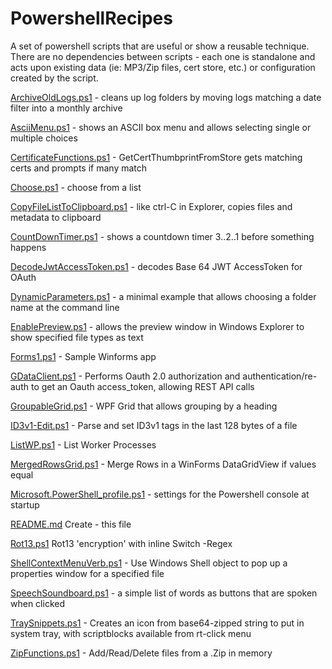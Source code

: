 # PowershellRecipes
A set of powershell scripts that are useful or show a reusable technique. There are no dependencies between scripts - each one is standalone and acts upon existing data (ie: MP3/Zip files, cert store, etc.) or configuration created by the script.

<a href="https://github.com/mossrich/PowershellRecipes/blob/master/ArchiveOldLogs.ps1">ArchiveOldLogs.ps1</a> - cleans up log folders by moving logs matching a date filter into a monthly archive

<a href="https://github.com/mossrich/PowershellRecipes/blob/master/AsciiMenu.ps1">AsciiMenu.ps1</a> - shows an ASCII box menu and allows selecting single or multiple choices

<a href="https://github.com/mossrich/PowershellRecipes/blob/master/CertificateFunctions.ps1">CertificateFunctions.ps1</a>  - GetCertThumbprintFromStore gets matching certs and prompts if many match

<a href="https://github.com/mossrich/PowershellRecipes/blob/master/Choose.ps1">Choose.ps1</a>	- choose from a list 

<a href="https://github.com/mossrich/PowershellRecipes/blob/master/CopyFileListToClipboard.ps1">CopyFileListToClipboard.ps1</a>	- like ctrl-C in Explorer, copies files and metadata to clipboard

<a href="https://github.com/mossrich/PowershellRecipes/blob/master/CountDownTimer.ps1">CountDownTimer.ps1</a>	- shows a countdown timer 3..2..1 before something happens

<a href="https://github.com/mossrich/PowershellRecipes/blob/master/DecodeJwtAccessToken.ps1">DecodeJwtAccessToken.ps1</a>	- decodes Base 64 JWT AccessToken for OAuth

<a href="https://github.com/mossrich/PowershellRecipes/blob/master/DynamicParameters.ps1">DynamicParameters.ps1</a> - a minimal example that allows choosing a folder name at the command line 

<a href="https://github.com/mossrich/PowershellRecipes/blob/master/EnablePreview.ps1">EnablePreview.ps1</a>	- allows the preview window in Windows Explorer to show specified file types as text

<a href="https://github.com/mossrich/PowershellRecipes/blob/master/Forms1.ps1">Forms1.ps1</a>	- Sample Winforms app

<a href="https://github.com/mossrich/PowershellRecipes/blob/master/GDataClient.ps1">GDataClient.ps1</a>	- Performs Oauth 2.0 authorization and authentication/re-auth to get an Oauth access_token, allowing REST API calls

<a href="https://github.com/mossrich/PowershellRecipes/blob/master/GroupableGrid.ps1">GroupableGrid.ps1</a>	- WPF Grid that allows grouping by a heading 

<a href="https://github.com/mossrich/PowershellRecipes/blob/master/ID3v1-Edit.ps1">ID3v1-Edit.ps1</a> - Parse and set ID3v1 tags in the last 128 bytes of a file

<a href="https://github.com/mossrich/PowershellRecipes/blob/master/ListWP.ps1">ListWP.ps1</a>	- List Worker Processes

<a href="https://github.com/mossrich/PowershellRecipes/blob/master/MergedRowsGrid.ps1">MergedRowsGrid.ps1</a> - Merge Rows in a WinForms DataGridView if values equal 

<a href="https://github.com/mossrich/PowershellRecipes/blob/master/Microsoft.PowerShell_profile.ps1">Microsoft.PowerShell_profile.ps1</a>	- settings for the Powershell console at startup 

<a href="https://github.com/mossrich/PowershellRecipes/blob/master/README.md">README.md</a>	Create - this file

<a href="https://github.com/mossrich/PowershellRecipes/blob/master/Rot13.ps1">Rot13.ps1</a>	Rot13 'encryption' with inline Switch -Regex 

<a href="https://github.com/mossrich/PowershellRecipes/blob/master/ShellContextMenuVerb.ps1">ShellContextMenuVerb.ps1</a>	- Use Windows Shell object to pop up a properties window for a specified file

<a href="https://github.com/mossrich/PowershellRecipes/blob/master/SpeechSoundboard.ps1">SpeechSoundboard.ps1</a>  - a simple list of words as buttons that are spoken when clicked 

<a href="https://github.com/mossrich/PowershellRecipes/blob/master/TraySnippets.ps1">TraySnippets.ps1</a>	- Creates an icon from base64-zipped string to put in system tray, with scriptblocks available from rt-click menu 

<a href="https://github.com/mossrich/PowershellRecipes/blob/master/ZipFunctions.ps1">ZipFunctions.ps1</a> - Add/Read/Delete files from a .Zip in memory
